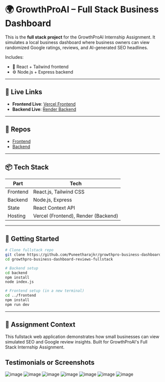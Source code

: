 # 🌍 GrowthProAI – Full Stack Business Dashboard

This is the **full stack project** for the GrowthProAI Internship Assignment. It simulates a local business dashboard where business owners can view randomized Google ratings, reviews, and AI-generated SEO headlines.

Includes:
- 🚀 React + Tailwind frontend
- ⚙️ Node.js + Express backend

---

## 📎 Live Links

- **Frontend Live**: [Vercel Frontend](https://growthpro-business-dashboard-reviews-puneetharaj-k-rs-projects.vercel.app/)
- **Backend Live**: [Render Backend](https://growthpro-business-dashboard-reviews-usys.onrender.com)

---

## 🧩 Repos

- [Frontend](https://github.com/Puneetharajkr/growthpro-business-dashboard-reviews-frontend)
- [Backend](https://github.com/Puneetharajkr/growthpro-business-dashboard-reviews-backend)

---

## 📦 Tech Stack

| Part      | Tech                     |
|-----------|--------------------------|
| Frontend  | React.js, Tailwind CSS   |
| Backend   | Node.js, Express         |
| State     | React Context API        |
| Hosting   | Vercel (Frontend), Render (Backend) |

---

## 🚀 Getting Started

```bash
# Clone fullstack repo
git clone https://github.com/Puneetharajkr/growthpro-business-dashboard-reviews-fullstack.git
cd growthpro-business-dashboard-reviews-fullstack

# Backend setup
cd backend
npm install
node index.js

# Frontend setup (in a new terminal)
cd ../frontend
npm install
npm run dev
```

---

## 📄 Assignment Context

This fullstack web application demonstrates how small businesses can view simulated SEO and Google review insights. Built for GrowthProAI's Full Stack Internship Assignment.


## Testimonials or Screenshots
![image](https://github.com/user-attachments/assets/6ce11bac-914e-4a26-99f9-dbf97388a24f)
![image](https://github.com/user-attachments/assets/75a9b48a-d8db-4dc6-8b1e-03e097379a75)
![image](https://github.com/user-attachments/assets/b1499e72-89bd-4cc0-b393-d328a253fef3)
![image](https://github.com/user-attachments/assets/e328a77a-df3b-44d0-9fb5-8d1e825632ab)
![image](https://github.com/user-attachments/assets/e06a8714-769a-40cf-a483-9122e9163641)
![image](https://github.com/user-attachments/assets/803c2318-9eca-4f15-8715-a2a2c802824a)
![image](https://github.com/user-attachments/assets/c222cfc2-a873-43a9-a1c1-5173751a8536)



